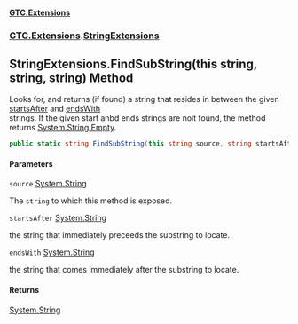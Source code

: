 #### [GTC.Extensions](GTC.Extensions.md 'GTC.Extensions')
### [GTC.Extensions](GTC.Extensions.md#GTC.Extensions 'GTC.Extensions').[StringExtensions](GTC.Extensions.md#GTC.Extensions.StringExtensions 'GTC.Extensions.StringExtensions')

## StringExtensions.FindSubString(this string, string, string) Method

Looks for, and returns (if found) a string that resides in between the given [startsAfter](StringExtensions.FindSubString(thisstring,string,string).md#GTC.Extensions.StringExtensions.FindSubString(thisstring,string,string).startsAfter 'GTC.Extensions.StringExtensions.FindSubString(this string, string, string).startsAfter') and [endsWith](StringExtensions.FindSubString(thisstring,string,string).md#GTC.Extensions.StringExtensions.FindSubString(thisstring,string,string).endsWith 'GTC.Extensions.StringExtensions.FindSubString(this string, string, string).endsWith')  
strings. If the given start anbd ends strings are noit found, the method returns [System.String.Empty](https://docs.microsoft.com/en-us/dotnet/api/System.String.Empty 'System.String.Empty').

```csharp
public static string FindSubString(this string source, string startsAfter, string endsWith);
```
#### Parameters

<a name='GTC.Extensions.StringExtensions.FindSubString(thisstring,string,string).source'></a>

`source` [System.String](https://docs.microsoft.com/en-us/dotnet/api/System.String 'System.String')

The `string` to which this method is exposed.

<a name='GTC.Extensions.StringExtensions.FindSubString(thisstring,string,string).startsAfter'></a>

`startsAfter` [System.String](https://docs.microsoft.com/en-us/dotnet/api/System.String 'System.String')

the string that immediately preceeds the substring to locate.

<a name='GTC.Extensions.StringExtensions.FindSubString(thisstring,string,string).endsWith'></a>

`endsWith` [System.String](https://docs.microsoft.com/en-us/dotnet/api/System.String 'System.String')

the string that comes immediately after the substring to locate.

#### Returns
[System.String](https://docs.microsoft.com/en-us/dotnet/api/System.String 'System.String')